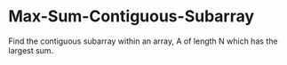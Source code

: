 # Max-Sum-Contiguous-Subarray
Find the contiguous subarray within an array, A of length N which has the largest sum.
